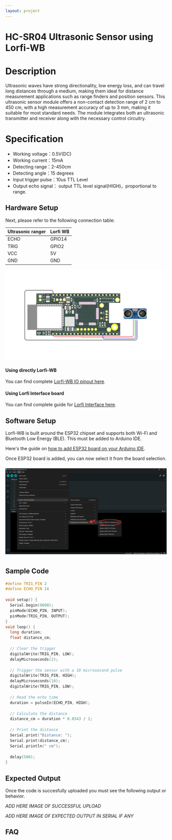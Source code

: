 ```yaml
---
layout: project
---
```


# HC-SR04 Ultrasonic Sensor using Lorfi-WB

# Description

Ultrasonic waves have strong directionality, low energy loss, and can travel long distances through a medium, making them ideal for distance measurement applications such as range finders and position sensors. This ultrasonic sensor module offers a non-contact detection range of 2 cm to 450 cm, with a high measurement accuracy of up to 3 mm, making it suitable for most standard needs. The module integrates both an ultrasonic transmitter and receiver along with the necessary control circuitry.

# Specification

- Working voltage：0.5V(DC)
- Working current：15mA
- Detecting range：2-450cm
- Detecting angle：15 degrees
- Input trigger pulse：10us TTL Level
- Output echo signal： output TTL level signal(HIGH)，proportional to range.

## Hardware Setup

Next, please refer to the following connection table:

| Ultrasonic ranger | Lorfi WB    | 
|-------------------|-------------|
| ECHO              | GPIO14      |
| TRIG              | GPIO2       |
| VCC               | 5V          |
| GND               | GND         |

<p style="text-align: center;">
  <img src="\assets\Images\LORFI_Components\Lorfi-WB_Sensors\8.png" alt="Centered Image" width="900" />
</p>

#### Using directly Lorfi-WB

You can find complete <a href="/docs/Hardware_Guide.html">Lorfi-WB IO pinout here</a>.

#### Using Lorfi Interface board

You can find complete guide for <a href="/docs/Hardware_Guide.html">Lorfi Interface here</a>.

## Software Setup

Lorfi-WB is built around the ESP32 chipset and supports both Wi-Fi and Bluetooth Low Energy (BLE). This must be added to Arduino IDE.

Here's the guide on <a href="/docs/Software_Guide.html">how to add ESP32 board on your Arduino IDE</a>.

Once ESP32 board is added, you can now select it from the board selection.

<p style="text-align: center;">
  <img src="\assets\Images\LORFI_Components\Software-Guide_Images\Software_Guide4.png" alt="Centered Image" width="900" />
</p>

## **Sample Code**
```c
#define TRIG_PIN 2
#define ECHO_PIN 14

void setup() {
  Serial.begin(9600);
  pinMode(ECHO_PIN, INPUT);
  pinMode(TRIG_PIN, OUTPUT);
}
void loop() {
  long duration;
  float distance_cm;

  // Clear the trigger
  digitalWrite(TRIG_PIN, LOW);
  delayMicroseconds(2);

  // Trigger the sensor with a 10 microsecond pulse
  digitalWrite(TRIG_PIN, HIGH);
  delayMicroseconds(10);
  digitalWrite(TRIG_PIN, LOW);

  // Read the echo time
  duration = pulseIn(ECHO_PIN, HIGH);

  // Calculate the distance
  distance_cm = duration * 0.0343 / 2;

  // Print the distance
  Serial.print("Distance: ");
  Serial.print(distance_cm);
  Serial.println(" cm");

  delay(500);
}
```

## Expected Output

Once the code is succesfully uploaded you must see the following output or behavior.

*ADD HERE IMAGE OF SUCCESSFUL UPLOAD*

*ADD HERE IMAGE OF EXPECTED OUTPUT IN SERIAL IF ANY*

## FAQ
